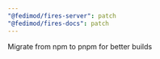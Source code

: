 ```yaml
---
"@fedimod/fires-server": patch
"@fedimod/fires-docs": patch
---
```


Migrate from npm to pnpm for better builds

